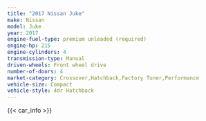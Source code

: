 ```yaml
---
title: "2017 Nissan Juke"
make: Nissan
model: Juke
year: 2017
engine-fuel-type: premium unleaded (required)
engine-hp: 215
engine-cylinders: 4
transmission-type: Manual
driven-wheels: Front wheel drive
number-of-doors: 4
market-category: Crossover,Hatchback,Factory Tuner,Performance
vehicle-size: Compact
vehicle-style: 4dr Hatchback
---
```


{{< car_info >}}
